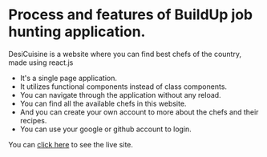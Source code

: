 # Process and features of BuildUp job hunting application.

DesiCuisine is a website where you can find best chefs of the country, made using react.js

- It's a single page application.
- It utilizes functional components instead of class components.
- You can navigate through the application without any reload.
- You can find all the available chefs in this website.
- And you can create your own account to more about the chefs and their recipes.
- You can use your google or github account to login.

You can [click here](https://desi-cuisine-1723a.web.app/) to see the live site.

